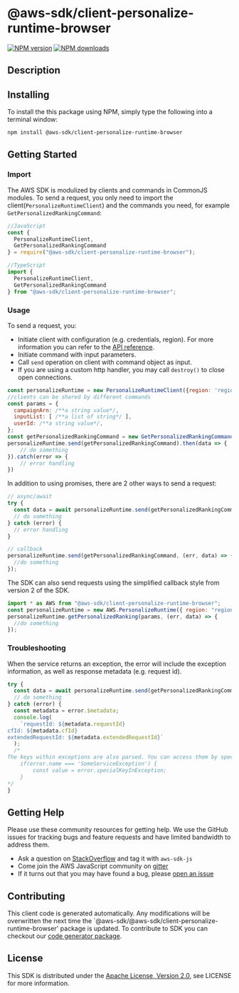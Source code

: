 # @aws-sdk/client-personalize-runtime-browser

[![NPM version](https://img.shields.io/npm/v/@aws-sdk/client-personalize-runtime-browser/preview.svg)](https://www.npmjs.com/package/@aws-sdk/client-personalize-runtime-browser)
[![NPM downloads](https://img.shields.io/npm/dm/@aws-sdk/client-personalize-runtime-browser.svg)](https://www.npmjs.com/package/@aws-sdk/client-personalize-runtime-browser)

## Description

<p/>

## Installing

To install the this package using NPM, simply type the following into a terminal window:

```
npm install @aws-sdk/client-personalize-runtime-browser
```

## Getting Started

### Import

The AWS SDK is modulized by clients and commands in CommonJS modules. To send a request, you only need to import the client(`PersonalizeRuntimeClient`) and the commands you need, for example `GetPersonalizedRankingCommand`:

```javascript
//JavaScript
const {
  PersonalizeRuntimeClient,
  GetPersonalizedRankingCommand
} = require("@aws-sdk/client-personalize-runtime-browser");
```

```javascript
//TypeScript
import {
  PersonalizeRuntimeClient,
  GetPersonalizedRankingCommand
} from "@aws-sdk/client-personalize-runtime-browser";
```

### Usage

To send a request, you:

- Initiate client with configuration (e.g. credentials, region). For more information you can refer to the [API reference][].
- Initiate command with input parameters.
- Call `send` operation on client with command object as input.
- If you are using a custom http handler, you may call `destroy()` to close open connections.

```javascript
const personalizeRuntime = new PersonalizeRuntimeClient({region: 'region'});
//clients can be shared by different commands
const params = {
  campaignArn: /**a string value*/,
  inputList: [ /**a list of string*/ ],
  userId: /**a string value*/,
};
const getPersonalizedRankingCommand = new GetPersonalizedRankingCommand(params);
personalizeRuntime.send(getPersonalizedRankingCommand).then(data => {
    // do something
}).catch(error => {
    // error handling
})
```

In addition to using promises, there are 2 other ways to send a request:

```javascript
// async/await
try {
  const data = await personalizeRuntime.send(getPersonalizedRankingCommand);
  // do something
} catch (error) {
  // error handling
}
```

```javascript
// callback
personalizeRuntime.send(getPersonalizedRankingCommand, (err, data) => {
  //do something
});
```

The SDK can also send requests using the simplified callback style from version 2 of the SDK.

```javascript
import * as AWS from "@aws-sdk/client-personalize-runtime-browser";
const personalizeRuntime = new AWS.PersonalizeRuntime({ region: "region" });
personalizeRuntime.getPersonalizedRanking(params, (err, data) => {
  //do something
});
```

### Troubleshooting

When the service returns an exception, the error will include the exception information, as well as response metadata (e.g. request id).

```javascript
try {
  const data = await personalizeRuntime.send(getPersonalizedRankingCommand);
  // do something
} catch (error) {
  const metadata = error.$metadata;
  console.log(
    `requestId: ${metadata.requestId}
cfId: ${metadata.cfId}
extendedRequestId: ${metadata.extendedRequestId}`
  );
  /*
The keys within exceptions are also parsed. You can access them by specifying exception names:
    if(error.name === 'SomeServiceException') {
        const value = error.specialKeyInException;
    }
*/
}
```

## Getting Help

Please use these community resources for getting help. We use the GitHub issues for tracking bugs and feature requests and have limited bandwidth to address them.

- Ask a question on [StackOverflow](https://stackoverflow.com/questions/tagged/aws-sdk-js) and tag it with `aws-sdk-js`
- Come join the AWS JavaScript community on [gitter](https://gitter.im/aws/aws-sdk-js-v3)
- If it turns out that you may have found a bug, please [open an issue](https://github.com/aws/aws-sdk-js-v3/issues)

## Contributing

This client code is generated automatically. Any modifications will be overwritten the next time the `@aws-sdk/@aws-sdk/client-personalize-runtime-browser' package is updated. To contribute to SDK you can checkout our [code generator package][].

## License

This SDK is distributed under the
[Apache License, Version 2.0](http://www.apache.org/licenses/LICENSE-2.0),
see LICENSE for more information.

[code generator package]: https://github.com/aws/aws-sdk-js-v3/tree/master/packages/service-types-generator
[api reference]: https://docs.aws.amazon.com/AWSJavaScriptSDK/latest/
